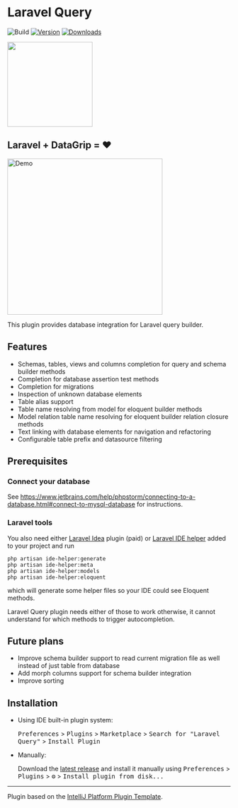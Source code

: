 # Laravel Query

![Build](https://github.com/ekvedaras/laravel-query-intellij/workflows/Build/badge.svg)
[![Version](https://img.shields.io/jetbrains/plugin/v/16309.svg)](https://plugins.jetbrains.com/plugin/16309)
[![Downloads](https://img.shields.io/jetbrains/plugin/d/16309.svg)](https://plugins.jetbrains.com/plugin/16309)

<img src="https://raw.githubusercontent.com/ekvedaras/laravel-query-intellij/main/src/main/resources/META-INF/pluginIcon.svg" width="192" height="192"/>

<!-- Plugin description -->
## Laravel + DataGrip = ♥️

<img src="https://user-images.githubusercontent.com/3586184/110513603-b4522000-8106-11eb-9678-985bf286bf4f.gif" alt="Demo" width="350" height="353"/>

This plugin provides database integration for Laravel query builder.

## Features

* Schemas, tables, views and columns completion for query and schema builder methods
* Completion for database assertion test methods
* Completion for migrations
* Inspection of unknown database elements
* Table alias support
* Table name resolving from model for eloquent builder methods
* Model relation table name resolving for eloquent builder relation closure methods
* Text linking with database elements for navigation and refactoring
* Configurable table prefix and datasource filtering

## Prerequisites

### Connect your database
See <https://www.jetbrains.com/help/phpstorm/connecting-to-a-database.html#connect-to-mysql-database> for instructions.

### Laravel tools

You also need either [Laravel Idea](https://laravel-idea.com) plugin (paid) or [Laravel IDE helper](https://github.com/barryvdh/laravel-ide-helper) added to your project and run 
```shell
php artisan ide-helper:generate
php artisan ide-helper:meta
php artisan ide-helper:models
php artisan ide-helper:eloquent
```
which will generate some helper files so your IDE could see Eloquent methods.

Laravel Query plugin needs either of those to work otherwise, it cannot understand for which methods to trigger autocompletion.
<!-- Plugin description end -->

## Future plans

* Improve schema builder support to read current migration file as well instead of just table from database
* Add morph columns support for schema builder integration
* Improve sorting

## Installation

- Using IDE built-in plugin system:
  
  <kbd>Preferences</kbd> > <kbd>Plugins</kbd> > <kbd>Marketplace</kbd> > <kbd>Search for "Laravel Query"</kbd> >
  <kbd>Install Plugin</kbd>
  
- Manually:

  Download the [latest release](https://github.com/ekvedaras/laravel-query-intellij/releases/latest) and install it manually using
  <kbd>Preferences</kbd> > <kbd>Plugins</kbd> > <kbd>⚙️</kbd> > <kbd>Install plugin from disk...</kbd>

---
Plugin based on the [IntelliJ Platform Plugin Template][template].

[template]: https://github.com/JetBrains/intellij-platform-plugin-template
